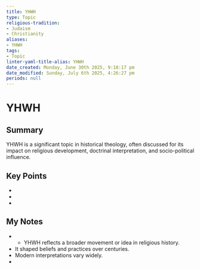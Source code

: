 ```yaml
---
title: YHWH
type: Topic
religious-tradition:
- Judaism
- Christianity
aliases:
- YHWH
tags:
- Topic
linter-yaml-title-alias: YHWH
date_created: Monday, June 30th 2025, 9:18:17 pm
date_modified: Sunday, July 6th 2025, 4:26:27 pm
periods: null
---
```


# YHWH

## Summary
YHWH is a significant topic in historical theology, often discussed for its impact on religious development, doctrinal interpretation, and socio-political influence.

## Key Points
- 
- 
- 

## My Notes
- - YHWH reflects a broader movement or idea in religious history.
- It shaped beliefs and practices over centuries.
- Modern interpretations vary widely.
- 